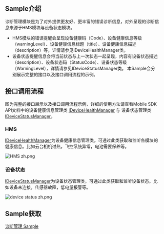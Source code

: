 ## Sample介绍
诊断管理模块是为了对外提供更友好、更丰富的错误诊断信息，对外呈现的诊断信息来源于HMS模块与设备状态模块。
* HMS模块的错误提醒会呈现设备健康码（Code）、设备健康信息等级（warningLevel）、设备健康信息标题（title）、设备健康信息描述（description）等，详情请参见IDeviceHealthManager类。
* 设备状态提醒信息会将当前状态与上一次状态一起呈现，内容有设备状态描述（description）、设备状态码（StatusCode）、设备状态等级（WarningLevel），详情请参见IDeviceStatusManager类。
本Sample会分别展示完整的接口以及接口调用流程的示例。


## 接口调用流程
图为完整的接口展示以及接口调用流程示例，详细的使用方法请查看Mobile SDK API文档中的设备健康信息管理类 [IDeviceHealthManager](https://developer.dji.com/cn/api-reference-v5/android-api/Components/IDeviceHealthManager/IDeviceHealthManager.html) 与 设备状态管理类 [IDeviceStatusManager](https://developer.dji.com/cn/api-reference-v5/android-api/Components/IDeviceStatusManager/IDeviceStatusManager.html)。

### HMS
[IDeviceHealthManager](https://developer.dji.com/cn/api-reference-v5/android-api/Components/IDeviceHealthManager/IDeviceHealthManager.html)为设备健康信息管理类。可通过此类获取和监听各模块的健康信息。比如云台相机过热，飞控系统异常，电池需要保养等。

![HMS zh.png](https://terra-1-g.djicdn.com/84f990b0bbd145e6a3930de0c55d3b2b/admin/doc/f988ca63-9f12-4d65-92f0-d825b0a08605.png)

### 设备状态
[IDeviceStatusManager](https://developer.dji.com/cn/api-reference-v5/android-api/Components/IDeviceStatusManager/IDeviceStatusManager.html)为设备状态管理类。可通过此类获取和监听设备状态。比如设备未连接，传感器故障，低电量报警等。

![device status zh.png](https://terra-1-g.djicdn.com/84f990b0bbd145e6a3930de0c55d3b2b/admin/doc/51e65b99-5997-4cbb-b621-da01a965f14f.png)


## Sample获取

[诊断管理 Sample](https://github.com/dji-sdk/Mobile-SDK-Android-V5/blob/dev-sdk-main/SampleCode-V5/android-sdk-v5-sample/module-common/src/main/java/dji/sampleV5/modulecommon/pages/DiagnosticFragment.kt)
